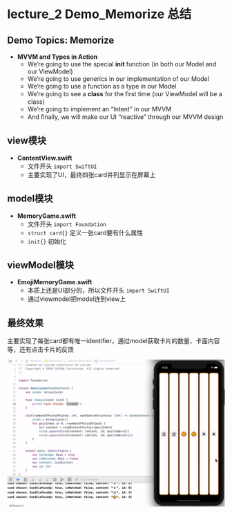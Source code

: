 # lecture_2 Demo_Memorize 总结
## Demo Topics: Memorize
- **MVVM and Types in Action**  
    + We’re going to use the special **init** function (in both our Model and our ViewModel)  
    + We’re going to use generics in our implementation of our Model  
    + We’re going to use a function as a type in our Model  
    + We’re going to see a **class** for the ﬁrst time (our ViewModel will be a class)  
    + We’re going to implement an “Intent” in our MVVM  
    + And ﬁnally, we will make our UI “reactive” through our MVVM design  

## view模块
- **ContentView.swift**  
    - 文件开头 `import SwiftUI`  
    - 主要实现了UI，最终四张card并列显示在屏幕上

## model模块
- **MemoryGame.swift**  
    - 文件开头 `import Foundation`  
    - `struct card{}` 定义一张card要有什么属性  
    - `init{}`  初始化

## viewModel模块
- **EmojiMemoryGame.swift**  
    - 本质上还是UI部分的，所以文件开头 `import SwiftUI`  
    - 通过viewmodel把model连到view上

## 最终效果
主要实现了每张card都有唯一identifier，通过model获取卡片的数量、卡面内容等，还有点击卡片的反馈

<img src="./MyDemo_2效果图.png">
